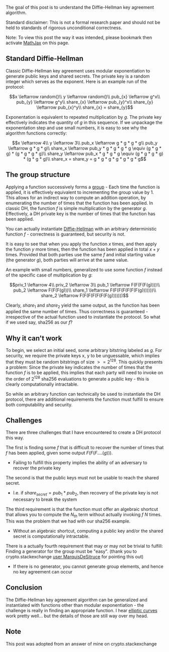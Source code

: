 The goal of this post is to understand the Diffie-Hellman key agreement algorithm.

Standard disclaimer: This is not a formal research paper and should not be held to standards of rigorous unconditional correctness. 

Note: To view this post the way it was intended, please bookmark then activate [MathJax](http://www.math.ucla.edu/~robjohn/math/mathjax.html) on this page.

Standard Diffie-Hellman
-----
Classic Diffie-Hellman key agreement uses modular exponentiation to generate public keys and shared secrets. The private key is a random integer which serves as the exponent. Here is an example run of the protocol:

$$x \leftarrow random()\\
y \leftarrow random()\\
pub_{x} \leftarrow g^x\\
pub_{y} \leftarrow g^y\\
share_{x} \leftarrow pub_{y}^x\\
share_{y} \leftarrow pub_{x}^y\\
share_{x} = share_{y}$$

Exponentation is equivalent to repeated multiplication by $g$. The private key effectively indicates the quantity of $g$ in this sequence. If we unpackage the exponentation step and use small numbers, it is easy to see why the algorithm functions correctly:
    
$$x \leftarrow 4\\
y \leftarrow 3\\
pub_x \leftarrow g * g * g * g\\
pub_y \leftarrow g * g * g\\
share_x \leftarrow pub_y * g * g * g * g \equiv (g * g * g) * (g * g * g * g)\\
share_y \leftarrow pub_x * g * g * g \equiv (g * g * g * g) * (g * g * g)\\
share_x = share_y = g * g * g * g * g * g * g$$
                

The group structure
-----                
Applying a function successively forms a [group][1] - Each time the function is applied, it is effectively equivalent to incrementing the group value by 1. This allows for an indirect way to compute an addition operation, by enumerating the number of times that the function has been applied. In classic DH, the function $f$ is simple multiplication by the generator $g$. Effectively, a DH private key is the number of times that the function has been applied. 

You can actually instantiate [Diffie-Hellman][2] with an arbitrary deterministic function $f$ - correctness is guaranteed, but security is not. 

It is easy to see that when you apply the function $x$ times, and then apply the function $y$ more times, then the function has been applied in total $x + y$ times. Provided that both parties use the same $f$ and initial starting value (the generator $g$), both parties will arrive at the same value. 

An example with small numbers, generalized to use some function $f$ instead of the specific case of multiplication by $g$:

$$priv_1 \leftarrow 4\\
priv_2 \leftarrow 3\\
pub_1 \leftarrow F(F(F(F(g))))\\
pub_2 \leftarrow F(F(F(g)))\\
share_1 \leftarrow F(F(F(F(F(F(F(g)))))))\\
share_2 \leftarrow F(F(F(F(F(F(F(g)))))))$$

Clearly, $share_1$ and $share_2$ yield the same output, as the function has been applied the same number of times. Thus correctness is guaranteed - irrespective of the actual function used to instantiate the protocol. So what if we used say, sha256 as our $f$?

Why it can't work
-----
To begin, we select an initial seed, some arbitrary bitstring labeled as $g$. For security, we require the private keys $\text{x, y}$ to be unguessable, which implies that they must be random bitstrings of size $>= 2^{128}$. This quickly presents a problem: Since the private key indicates the number of times that the function $f$ is to be applied, this implies that each party will need to invoke on the order of $2^{128}$ sha256 evaluations to generate a public key - this is clearly computationally intractable.

So while an arbitrary function can technically be used to instantiate the DH protocol, there are additional requirements the function must fulfill to ensure both computability and security.

Challenges
-----
There are three challenges that I have encountered to create a DH protocol this way. 

The first is finding some $f$ that is difficult to recover the number of times that $f$ has been applied, given some output $F(F(F....(g)))$.

- Failing to fulfill this property implies the ability of an adversary to recover the private key
       
The second is that the public keys must not be usable to reach the shared secret. 

- I.e. if $share_{secret} = pub_1 * pub_2$, then recovery of the private key is not necessary to break the system

The third requirement is that the function must offer an algebraic shortcut that allows you to compute the $N_{th}$ term without actually invoking $f$ $N$ times. This was the problem that we had with our sha256 example.

- Without an algebraic shortcut, computing a public key and/or the shared secret is computationally intractable. 

There is a actually fourth requirement that may or may not be trivial to fulfill: Finding a generator for the group must be "easy". (thank you to crypto.stackexchange [user MarquisDeSitruce](https://crypto.stackexchange.com/users/55071/marquisdesitruce) for pointing this out)

- If there is no generator, you cannot generate group elements, and hence no key agreement can occur

Conclusion
-----
The Diffie-Hellman key agreement algorithm can be generalized and instantiated with functions other than modular exponentiation - the challenge is really in finding an appropriate function. I hear [elliptic curves](https://en.wikipedia.org/wiki/Elliptic_curve_cryptography) work pretty well... but the details of those are still way over my head.

Note
-----
This post was adopted from an answer of mine on crypto.stackexchange

  [1]: https://en.wikipedia.org/wiki/Group_(mathematics)
  [2]: https://en.wikipedia.org/wiki/Diffie%E2%80%93Hellman_key_exchange#Generalization_to_finite_cyclic_groups
